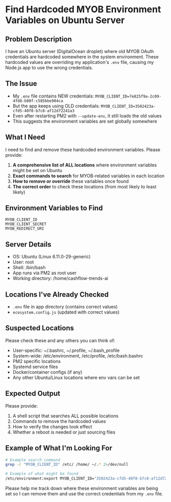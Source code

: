 # Find Hardcoded MYOB Environment Variables on Ubuntu Server

## Problem Description
I have an Ubuntu server (DigitalOcean droplet) where old MYOB OAuth credentials are hardcoded somewhere in the system environment. These hardcoded values are overriding my application's `.env` file, causing my Node.js app to use the wrong credentials.

## The Issue
- My `.env` file contains NEW credentials: `MYOB_CLIENT_ID=7e825f9a-2c09-4fd8-b00f-c585bbe904ca`
- But the app keeps using OLD credentials: `MYOB_CLIENT_ID=3502423a-cfd5-40f8-b7c8-af12d72241a3`
- Even after restarting PM2 with `--update-env`, it still loads the old values
- This suggests the environment variables are set globally somewhere

## What I Need
I need to find and remove these hardcoded environment variables. Please provide:

1. **A comprehensive list of ALL locations** where environment variables might be set on Ubuntu
2. **Exact commands to search** for MYOB-related variables in each location
3. **How to remove or override** these variables once found
4. **The correct order** to check these locations (from most likely to least likely)

## Environment Variables to Find
```
MYOB_CLIENT_ID
MYOB_CLIENT_SECRET
MYOB_REDIRECT_URI
```

## Server Details
- OS: Ubuntu (Linux 6.11.0-29-generic)
- User: root
- Shell: /bin/bash
- App runs via PM2 as root user
- Working directory: /home/cashflow-trends-ai

## Locations I've Already Checked
- `.env` file in app directory (contains correct values)
- `ecosystem.config.js` (updated with correct values)

## Suspected Locations
Please check these and any others you can think of:
- User-specific: ~/.bashrc, ~/.profile, ~/.bash_profile
- System-wide: /etc/environment, /etc/profile, /etc/bash.bashrc
- PM2 specific locations
- Systemd service files
- Docker/container configs (if any)
- Any other Ubuntu/Linux locations where env vars can be set

## Expected Output
Please provide:
1. A shell script that searches ALL possible locations
2. Commands to remove the hardcoded values
3. How to verify the changes took effect
4. Whether a reboot is needed or just sourcing files

## Example of What I'm Looking For
```bash
# Example search command
grep -r "MYOB_CLIENT_ID" /etc/ /home/ ~/.* 2>/dev/null

# Example of what might be found
/etc/environment:export MYOB_CLIENT_ID="3502423a-cfd5-40f8-b7c8-af12d72241a3"
```

Please help me track down where these environment variables are being set so I can remove them and use the correct credentials from my `.env` file. 
